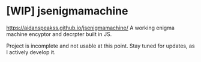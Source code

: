 # [WIP] jsenigmamachine
https://aidanspeakss.github.io/jsenigmamachine/
A working enigma machine encyptor and decrpter built in JS.

Project is incomplete and not usable at this point. Stay tuned for updates, as I actively develop it.
